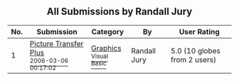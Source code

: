 ﻿<div align="center">

## All Submissions by Randall Jury

</div>

No.  | Submission | Category | By   | User Rating
---- | ---------- | -------- | ---- | -----------
1 | [Picture Transfer Plus<br /><sup>2006-03-06 00:17:02</sup>](https://github.com/Planet-Source-Code/randall-jury-picture-transfer-plus__1-64543) | [Graphics<br /><sup>Visual Basic</sup>](../ByCategory/graphics__1-46.md) | Randall Jury | 5.0 (10 globes from 2 users)
